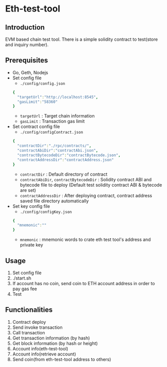 # Eth-test-tool

## Introduction
EVM based chain test tool.
There is a simple solidity contract to test(store and inquiry number).

## Prerequisites
- Go, Geth, Nodejs
- Set config file
  - `./config/config.json`
  ```yaml
  {
    "targetUrl":"http://localhost:8545",
    "gasLimit":"58360"  
  }
  ```
  - `targetUrl` : Target chain information
  - `gasLimit` : Transaction gas limit
- Set contract config file
  - `./config/configContract.json`
  ```yaml
  {
    "contractDir":"./rpc/contracts/",
    "contractAbiDir":"contractAbi.json",
    "contractBytecodeDir":"contractBytecode.json",
    "contractAddressDir":"contractAddress.json"
  }
  ```
  - `contractDir` : Default directory of contract
  - `contractAbiDir`, `contractBytecodeDir` : Solidity contract ABI and bytecode file to deploy (Default test solidity contract ABI & bytecode are set)
  - `contractAddressDir` : After deploying contract, contract address saved file directory automatically
- Set key config file
  - `./config/configKey.json`
  ```yaml
  {
    "mnemonic":""       
  }
  ```
  - `mnemonic` : mnemonic words to crate eth test tool's address and private key

## Usage
1. Set config file
2. ./start.sh
3. If account has no coin, send coin to ETH account address in order to pay gas fee
4. Test

## Functionalities
1. Contract deploy
2. Send invoke transaction
3. Call transaction
4. Get transaction information (by hash)
5. Get block information (by hash or height)
6. Account info(eth-test-tool)
7. Account info(retrieve account)
8. Send coin(from eth-test-tool address to others)
